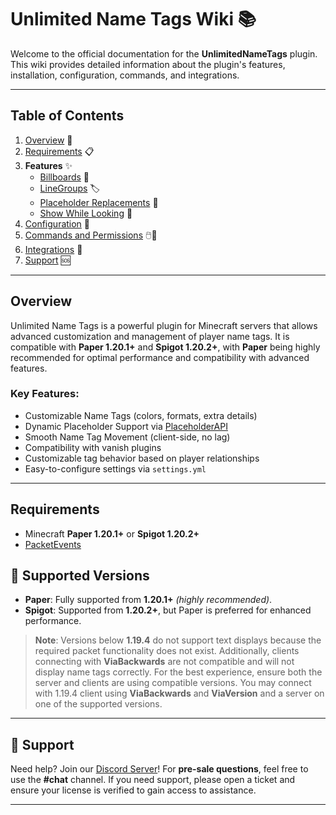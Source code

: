 # **Unlimited Name Tags Wiki** 📚

Welcome to the official documentation for the **UnlimitedNameTags** plugin. This wiki provides detailed information about the plugin's features, installation, configuration, commands, and integrations.

---

## **Table of Contents**
1. [Overview](#overview) 📝
2. [Requirements](#requirements) 📋
3. **Features** ✨
    - [Billboards](Features/billboards.md) 🎥
    - [LineGroups](Features/linesgroups.md) 🏷️
    - [Placeholder Replacements](Features/placeholders-replacements.md) 🔄
    - [Show While Looking](Features/show-while-looking.md) 👀
4. [Configuration](Configuration.md) 🔧
5. [Commands and Permissions](Commands-And-Permissions) 🖱️🔑
6. [Integrations](Integrations/integrations.md) 🔗
7. [Support](#-support) 🆘

---

## **Overview**

Unlimited Name Tags is a powerful plugin for Minecraft servers that allows advanced customization and management of player name tags. It is compatible with **Paper 1.20.1+** and **Spigot 1.20.2+**, with **Paper** being highly recommended for optimal performance and compatibility with advanced features.

### Key Features:
- Customizable Name Tags (colors, formats, extra details)
- Dynamic Placeholder Support via [PlaceholderAPI](https://github.com/PlaceholderAPI/PlaceholderAPI)
- Smooth Name Tag Movement (client-side, no lag)
- Compatibility with vanish plugins
- Customizable tag behavior based on player relationships
- Easy-to-configure settings via `settings.yml`

---

## **Requirements**

- Minecraft **Paper 1.20.1+** or **Spigot 1.20.2+**
- [PacketEvents](https://www.spigotmc.org/resources/packetevents-api.80279/)


## 📜 **Supported Versions**
- **Paper**: Fully supported from **1.20.1+** *(highly recommended)*.
- **Spigot**: Supported from **1.20.2+**, but Paper is preferred for enhanced performance.

> **Note**: Versions below **1.19.4** do not support text displays because the required packet functionality does not exist. Additionally, clients connecting with **ViaBackwards** are not compatible and will not display name tags correctly. For the best experience, ensure both the server and clients are using compatible versions.
> You may connect with 1.19.4 client using **ViaBackwards** and **ViaVersion** and a server on one of the supported versions.

---

## 💬 **Support**

Need help? Join our [Discord Server](https://discord.gg/W4Fu8fqCKs)! For **pre-sale questions**, feel free to use the **#chat** channel. If you need support, please open a ticket and ensure your license is verified to gain access to assistance.

---